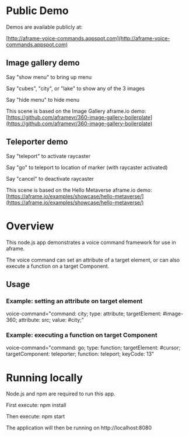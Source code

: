 # Public Demo

Demos are available publicly at:

[http://aframe-voice-commands.appspot.com](http://aframe-voice-commands.appspot.com)
 
## Image gallery demo

Say "show menu" to bring up menu

Say "cubes", "city", or "lake" to show any of the 3 images

Say "hide menu" to hide menu

This scene is based on the Image Gallery aframe.io demo:  [https://github.com/aframevr/360-image-gallery-boilerplate](https://github.com/aframevr/360-image-gallery-boilerplate)

## Teleporter demo

Say "teleport" to activate raycaster

Say "go" to teleport to location of marker (with raycaster activated)

Say "cancel" to deactivate raycaster

This scene is based on the Hello Metaverse aframe.io demo: [https://aframe.io/examples/showcase/hello-metaverse/](https://aframe.io/examples/showcase/hello-metaverse/)

# Overview

This node.js app demonstrates a voice command framework for use in aframe.

The voice command can set an attribute of a target element, or can also execute a function on a target Component.

## Usage

### Example: setting an attribute on target element

voice-command="command: city; type: attribute; targetElement: #image-360; attribute: src; value: #city;"

### Example: executing a function on target Component

voice-command="command: go; type: function; targetElement: #cursor; targetComponent: teleporter; function: teleport; keyCode: 13"


# Running locally

Node.js and npm are required to run this app.

First execute:  npm install

Then execute: npm start

The application will then be running on http://localhost:8080
